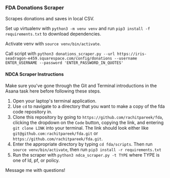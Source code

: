 ### FDA Donations Scraper

Scrapes donations and saves in local CSV.

Set up virtualenv with `python3 -m venv venv` and run `pip3 install -f requirements.txt` to download dependencies. 

Activate venv with `source venv/bin/activate`.

Call script with `python3 donations_scraper.py --url https://iris-seadragon-e459.squarespace.com/config/donations --username ENTER_USERNAME --password 'ENTER_PASSWORD_IN_QUOTES'`


#### NDCA Scraper Instructions

Make sure you've gone through the Git and Terminal introductions in the Asana task here before following these steps. 

1. Open your laptop's terminal application. 
2. Use `cd` to navigate to a directory that you want to make a copy of the fda code repository in. 
3. Clone this repository by going to `https://github.com/rachitpareek/fda`, clicking the dropdown on the `Code` button, copying the link, and entering `git clone LINK` into your terminal. The link should look either like `git@github.com:rachitpareek/fda.git` or `https://github.com/rachitpareek/fda.git`. 
4. Enter the appropriate directory by typing `cd fda/scripts`. Then run `source venv/bin/activate`, then run `pip3 install -r requirements.txt`
5. Run the scraper with `python3 ndca_scraper.py -t TYPE` where TYPE is one of ld, pf, or policy. 

Message me with questions!
